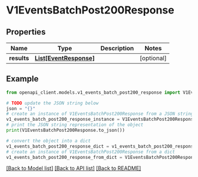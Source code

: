 # V1EventsBatchPost200Response


## Properties

Name | Type | Description | Notes
------------ | ------------- | ------------- | -------------
**results** | [**List[EventResponse]**](EventResponse.md) |  | [optional] 

## Example

```python
from openapi_client.models.v1_events_batch_post200_response import V1EventsBatchPost200Response

# TODO update the JSON string below
json = "{}"
# create an instance of V1EventsBatchPost200Response from a JSON string
v1_events_batch_post200_response_instance = V1EventsBatchPost200Response.from_json(json)
# print the JSON string representation of the object
print(V1EventsBatchPost200Response.to_json())

# convert the object into a dict
v1_events_batch_post200_response_dict = v1_events_batch_post200_response_instance.to_dict()
# create an instance of V1EventsBatchPost200Response from a dict
v1_events_batch_post200_response_from_dict = V1EventsBatchPost200Response.from_dict(v1_events_batch_post200_response_dict)
```
[[Back to Model list]](../README.md#documentation-for-models) [[Back to API list]](../README.md#documentation-for-api-endpoints) [[Back to README]](../README.md)


